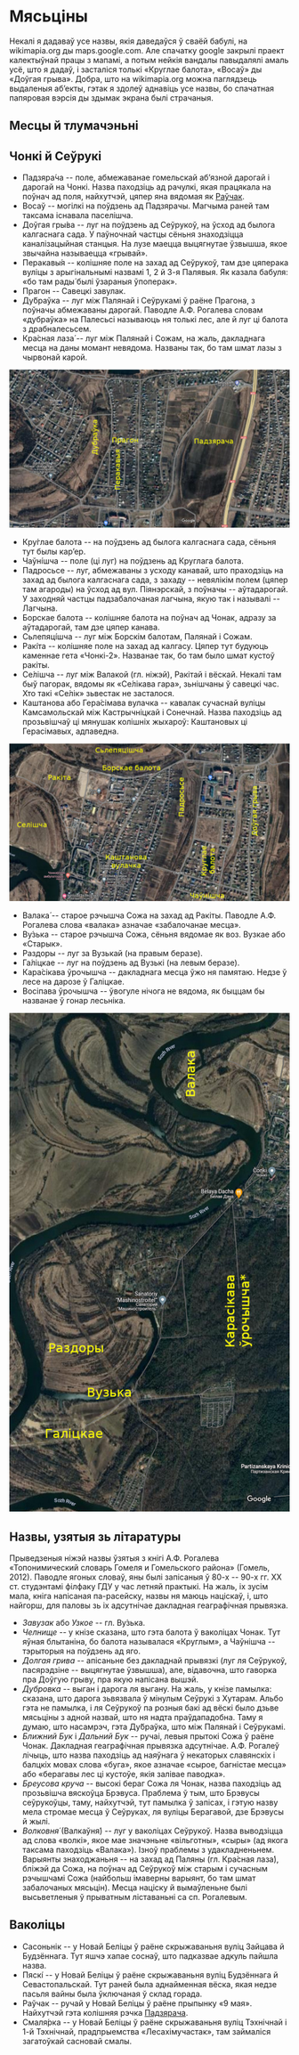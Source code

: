 # Мясьціны

Некалі я дадаваў усе назвы, якія даведаўся ў сваёй бабулі, на wikimapia.org ды maps.google.com. Але спачатку google закрылі праект калектыўнай працы з мапамі, а потым нейкія вандалы павыдалялі амаль усё, што я дадаў, і засталіся толькі «Круглае балота», «Восаў» ды «Доўгая грыва». Добра, што на wikimapia.org можна паглядзець выдаленыя аб’екты, гэтак я здолеў аднавіць усе назвы, бо спачатная папяровая вэрсія ды здымак экрана былі страчаныя.

## Месцы й тлумачэньні

## Чонкі й Сеўрукі

- <a id="padziaracza"></a>Падзяра́ча -- поле, абмежаванае гомельскай аб’язной дарогай і дарогай на Чонкі. Назва паходзіць ад рачулкі, якая працякала на поўнач ад поля, найхутчэй, цяпер яна вядомая як [Раўчак](#rauczak).
- Восаў -- могілкі на поўдзень ад Падзярачы. Магчыма раней там таксама існавала паселішча.
- Доўгая гры́ва -- луг на поўдзень ад Сеўрукоў, на ўсход ад былога калгаснага сада. У паўночнай частцы сёньня знаходзіцца каналізацыйная станцыя. На лузе маецца выцягнутае ўзвышша, якое звычайна называецца «грывай».
- Перакавы́я -- колішняе поле на захад ад Сеўрукоў, там дзе цяперака вуліцы з арыгінальнымі назвамі 1, 2 й 3-я Палявыя. Як казала бабуля: «бо там рады́ былі ўзараныя ўпоперак».
- Прагон -- Савецкі завулак.
- Ду́браўка -- луг між Палянай і Сеўрукамі ў раёне Прагона, з поўначы абмежаваны дарогай. Паводле А.Ф. Рогалева словам «дубраўка» на Палесьсі называюць ня толькі лес, але й луг ці балота з драбналесьсем.
- Кра́сная лаза́ -- луг між Палянай і Сожам, на жаль, дакладнага месца на даны момант невядома. Названы так, бо там шмат лазы з чырвонай карой.

![Сеўрукоўскія мясьціны на мапе](img/sieuruki.jpg)

- Кру́глае балота -- на поўдзень ад былога калгаснага сада, сёньня тут былы кар’ер.
- Чаўні́шча -- поле (ці луг) на поўдзень ад Круглага балота.
- Падросьсе -- луг, абмежаваны з усходу канавай, што праходзіць на захад ад былога калгаснага сада, з захаду -- невялікім полем (цяпер там агароды) на ўсход ад вул. Піянэрскай, з поўначы -- аўтадарогай. У заходняй частцы падзабалочаная лагчына, якую так і называлі -- Лагчына.
- Борскае балота -- колішняе балота на поўнач ад Чонак, адразу за аўтадарогай, там дзе цяпер канава.
- Сьлепяці́шча -- луг між Борскім балотам, Палянай і Сожам.
- Ракі́та -- колішняе поле на захад ад калгасу. Цяпер тут будуюць каменнае гета «Чонкі-2». Названае так, бо там было шмат кустоў ракіты.
- <a id="sieliszcza"></a>Се́лішча -- луг між Валакой (гл. ніжэй), Ракітай і вёскай. Некалі там быў пагорак, вядомы як «Се́лікава гара», зьнішчаны ў савецкі час. Хто такі «Се́лік» зьвестак не засталося.
- Каштанова або Гера́сімава вулачка -- кавалак сучаснай вуліцы Камсамольскай між Кастрычніцкай і Сонечнай. Назва паходзіць ад прозьвішчаў ці мянушак колішніх жыхароў: Каштановых ці Герасімавых, адпаведна.

![Чонкаўскія мясьціны на мапе](img/czonki.jpg)

- <a id="valaka"></a>Валака́ -- старое рэчышча Сожа на захад ад Ракіты. Паводле А.Ф. Рогалева слова «валака» азначае «забалочанае месца».
- <a id="vuzka"></a>Ву́зька -- старое рэчышча Сожа, сёньня вядомае як воз. Вузкае або «Старык».
- <a id="razdory"></a>Раздоры -- луг за Вузькай (на правым беразе).
- Га́ліцкае -- луг на поўдзень ад Вузькі (на левым беразе).
- Кара́сікава ўрочышча -- дакладнага месца ўжо ня памятаю. Недзе ў лесе на дарозе ў Галіцкае.
- Восіпава ўрочышча -- ўвогуле нічога не вядома, як быццам бы названае ў гонар лесьніка.

![Іншыя мясьціны на мапе](img/meadows.jpg)

## Назвы, узятыя зь літаратуры

Прыведзеныя ніжэй назвы ўзятыя з кнігі А.Ф. Рогалева «Топонимический словарь Гомеля и Гомельского района» (Гомель, 2012). Паводле ягоных словаў, яны былі запісаныя ў 80-х -- 90-х гг. XX ст. студэнтамі філфаку ГДУ у час летняй практыкі. На жаль, іх зусім мала, кніга напісаная па-расейску, назвы ня маюць націскаў, і, што найгорш, для паловы зь іх адсутнічае дакладная геаграфічная прывязка.

- *Завузак* або *Узкое* -- гл. Ву́зька.
- *Челнище* -- у кнізе сказана, што гэта балота ў ваколіцах Чонак. Тут яўная блытаніна, бо балота называлася «Круглым», а Чаўнішча -- тэрыторыя на поўдзень ад яго.
- *Долгая грива* -- апісаньне без дакладнай прывязкі (луг ля Сеўрукоў, пасярэдзіне -- выцягнутае ўзвышша), але, відавочна, што гаворка пра Доўгую грыву, пра якую напісана вышэй.
- *Дубровка* -- выган і дарога ля выгану. На жаль, у кнізе памылка: сказана, што дарога зьвязвала ў мінулым Сеўрукі з Хутарам. Альбо гэта не памылка, і ля Сеўрукоў па розныя бакі ад вёскі было дзьве мясьціны з адной назвай, што ня надта праўдападобна. Таму я думаю, што насамрэч, гэта Ду́браўка, што між Палянай і Сеўрукамі.
- *Ближний Бук* і *Дальний Бук* -- ручаі, левыя прытокі Сожа ў раёне Чонак. Дакладная геаграфічная прывязка адсутнічае. А.Ф. Рогалеў лічыць, што назва паходзіць ад наяўнага ў некаторых славянскіх і балцкіх мовах слова «буга», якое азначае «сырое, багністае месца» або «берагавы лес ці кустоўе, якія залівае паводка».
- *Бреусова круча* -- высокі бераг Сожа ля Чонак, назва паходзіць ад прозьвішча вяскоўца Брэвуса. Праблема ў тым, што Брэвусы сеўрукоўцы, таму, найхутчэй, тут памылка ў запісах, і гэтую назву мела стромае месца ў Сеўруках, ля вуліцы Берагавой, дзе Брэвусы й жылі.
- *Волковня́* (Валкаўня́) -- луг у ваколіцах Сеўрукоў. Назва выводзіцца ад слова «волкі», якое мае значэньне «вільготны», «сыры» (ад якога таксама паходзіць «Валака»). Ізноў праблемы з удакладненьнем. Варыянты знаходжаньня -- на захад ад Паляны (гл. Кра́сная лаза́), бліжэй да Сожа, на поўнач ад Сеўрукоў між старым і сучасным рэчышчамі Сожа (найбольш імаверны варыянт, бо там шмат забалочаных мясьцін). Месца націску й вымаўленьне былі высьветленыя ў прыватным ліставаньні са сп. Рогалевым.

## Ваколіцы

- Сасоньнік -- у Новай Беліцы ў раёне скрыжаваньня вуліц Зайцава й Будзённага. Тут яшчэ хапае соснаў, што падказвае адкуль пайшла назва.
- Пяскі́ -- у Новай Беліцы ў раёне скрыжаваньня вуліц Будзённага й Севастопальскай. Тут раней была аднайменная вёска, якая недзе пасьля вайны была ўключаная ў склад горада.
- <a id="rauczak"></a>Раўчак -- ручай у Новай Беліцы ў раёне прыпынку «9 мая». Найхутчэй гэта колішняя рэчка [Падзярача](#padziaracza).
- Смаля́рка -- у Новай Беліцы ў раёне скрыжаваньня вуліц Тэхнічнай і 1-й Тэхнічнай, прадпрыемства «Лесахімучастак», там займаліся загатоўкай сасновай смалы.
